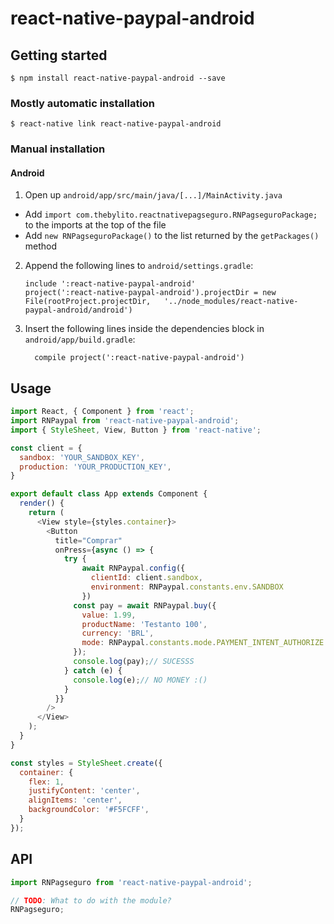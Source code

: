 # react-native-paypal-android

## Getting started

`$ npm install react-native-paypal-android --save`

### Mostly automatic installation

`$ react-native link react-native-paypal-android`

### Manual installation

#### Android

1. Open up `android/app/src/main/java/[...]/MainActivity.java`
  - Add `import com.thebylito.reactnativepagseguro.RNPagseguroPackage;` to the imports at the top of the file
  - Add `new RNPagseguroPackage()` to the list returned by the `getPackages()` method
2. Append the following lines to `android/settings.gradle`:
  	```
  	include ':react-native-paypal-android'
  	project(':react-native-paypal-android').projectDir = new File(rootProject.projectDir, 	'../node_modules/react-native-paypal-android/android')
  	```
3. Insert the following lines inside the dependencies block in `android/app/build.gradle`:
  	```
      compile project(':react-native-paypal-android')
  	```

## Usage
```javascript
import React, { Component } from 'react';
import RNPaypal from 'react-native-paypal-android';
import { StyleSheet, View, Button } from 'react-native';

const client = {
  sandbox: 'YOUR_SANDBOX_KEY',
  production: 'YOUR_PRODUCTION_KEY',
}

export default class App extends Component {
  render() {
    return (
      <View style={styles.container}>
        <Button
          title="Comprar"
          onPress={async () => {
            try {
                await RNPaypal.config({
                  clientId: client.sandbox,
                  environment: RNPaypal.constants.env.SANDBOX
                })
              const pay = await RNPaypal.buy({
                value: 1.99,
                productName: 'Testanto 100',
                currency: 'BRL',
                mode: RNPaypal.constants.mode.PAYMENT_INTENT_AUTHORIZE
              });
              console.log(pay);// SUCESSS
            } catch (e) {
              console.log(e);// NO MONEY :()
            }
          }}
        />
      </View>
    );
  }
}

const styles = StyleSheet.create({
  container: {
    flex: 1,
    justifyContent: 'center',
    alignItems: 'center',
    backgroundColor: '#F5FCFF',
  }
});
```
## API
```javascript
import RNPagseguro from 'react-native-paypal-android';

// TODO: What to do with the module?
RNPagseguro;
```